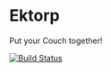 Ektorp
======

Put your Couch together!

[![Build Status](https://travis-ci.org/atheken/ektorp.png?branch=master)](https://travis-ci.org/atheken/ektorp)
